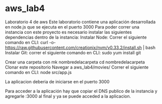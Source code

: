 # aws_lab4
Laboratorio 4 de aws
Este laboratorio contiene una aplicación desarrollada en node.js que se ejecuta en el puerto 3000
Para poder correr una instancia con este proyecto es necesario instalar las siguientes dependencias dentro de la instancia:
Instalar Node: 
  Correr el siguiente comando en CLI: curl -o- https://raw.githubusercontent.com/creationix/nvm/v0.33.2/install.sh | bash
Instalar Git:
  correr el siguiente comando en CLI: sudo yum install git
  
Crear una carpeta con mk nombredelacarpeta
cd nombredelacarpeta
Clonar este repositorio
Navegar a aws_lab4/movies/
  Correr el siguiente comando en CLI: node src/app.js
  
 La aplicacion deberia de iniciarse en el puerto 3000
 
 Para acceder a la aplicación hay que copiar el DNS publico de la instancia y agregarle :3000 al final y ya se puede acceded a la aplicacion.

